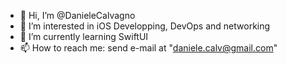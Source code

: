 - 👋 Hi, I’m @DanieleCalvagno
- 👀 I’m interested in iOS Developping, DevOps and networking
- 🌱 I’m currently learning SwiftUI
- 📫 How to reach me: send e-mail at "daniele.calv@gmail.com"
